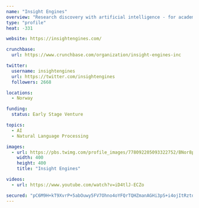 ```yaml
---
name: "Insight Engines"
overview: "Research discovery with artificial intelligence - for academia and chemical research."
type: "profile"
heat: -331

website: https://insightengines.com/

crunchbase:
  url: https://www.crunchbase.com/organization/insight-engines-inc

twitter:
  username: insightengines
  url: https://twitter.com/insightengines
  followers: 2668

locations:
  - Norway

funding:
  status: Early Stage Venture

topics:
  - AI
  - Natural Language Processing

images:
  - url: https://pbs.twimg.com/profile_images/778092205093322752/BNor8pkI_400x400.jpg
    width: 400
    height: 400
    title: "Insight Engines"

videos:
  - url: https://www.youtube.com/watch?v=iD4tlJ-ECZo

secured: "pC6M9H+kT9XvrP+5abOuwy5FV7Ohno4oYFQrTQHZmanAGHi3pS+i4ojItRztdOqzZ6vLRzK1WfR+pzxbXfLScrhsS3nlbiA0UydWmAFMGPv3BXY1zBwaTrei28yKcE6w5v83vC9DfakBDwsOlYL3uNb89pA0I9bjNqFSPEmyDYgOkpYFnWAcMQAl/5aYRkBpSGBwndkbHvm9fVEPY9j6MVwJg5rcS1vcJGf/FVVKFgGGR0ZA6FUJpe2bRdH3cpC/wGPmILPb/QIT5N9HifrWF+SGlHCZGUjtDLAOxZTcWLmQhWUao32XdmkR/yQ6hAVq;IxmQ08K35a+SHFI6RK15Kw=="
---
```


